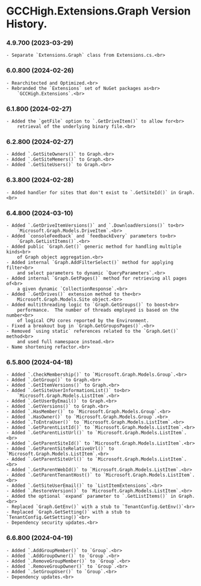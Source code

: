 ﻿# GCCHigh.Extensions.Graph Version History.

### **4.9.700 (2023-03-29)**<br>
	- Separate `Extensions.Graph` class from Extensions.cs.<br>

### **6.0.800 (2024-02-26)**<br>
	- Rearchitected and Optimized.<br>
	- Rebranded the `Extensions` set of NuGet packages as<br>
	    `GCCHigh.Extensions`.<br>

### **6.1.800 (2024-02-27)**<br>
	- Added the `getFile` option to `.GetDriveItem()` to allow for<br>
	    retrieval of the underlying binary file.<br>

### **6.2.800 (2024-02-27)**<br>
	- Added `.GetSiteOwners()` to Graph.<br>
	- Added `.GetSiteMemers()` to Graph.<br>
	- Added `.GetSiteUsers()` to Graph.<br>

### **6.3.800 (2024-02-28)**<br>
	- Added handler for sites that don't exist to `.GetSiteId()` in Graph.<br>

### **6.4.800 (2024-03-10)**<br>
	- Added `.GetDriveItemVersions()` and `.DownloadVersions()` to<br>
	    `Microsoft.Graph.Models.DriveItem`.<br>
	- Added `consoleFeedback` and `feedbackEvery` parameters to<br>
	    `Graph.GetListItems()`.<br>
	- Added public `Graph.Get()` generic method for handling multiple kinds<br>
	    of Graph object aggregation.<br>
	- Added internal `Graph.AddFilterSelect()` method for applying filter<br>
	    and select parameters to dynamic `QueryParameters`.<br>
	- Added internal `Graph.GetPages()` method for retrieving all pages of<br>
	    a given dynamic `CollectionResponse`.<br>
	- Added `.GetDrives()` extension method to the<br>
	    Microsoft.Graph.Models.Site object.<br>
	- Added multithreading logic to `Graph.GetGroups()` to boost<br>
	    performance.  The number of threads employed is based on the number<br>
		of logical CPU cores reported by the Environment.
	- Fixed a breakout bug in `Graph.GetGroupsPages()`.<br>
	- Removed `using static` references related to the `Graph.Get()` method<br>
	    and used full namespace instead.<br>
	- Name shortening refactor.<br>

### **6.5.800 (2024-04-18)**<br>
	- Added `.CheckMembership()` to `Microsoft.Graph.Models.Group`.<br>
	- Added `.GetGroup()` to Graph.<br>
	- Added `.GetItemVersions()` to Graph.<br>
	- Added `.GetSiteUserInformationList()` to<br>
		`Microsoft.Graph.Models.ListItem`.<br>
	- Added `.GetUserByEmail()` to Graph.<br>
	- Added `.GetVersions()` to Graph.<br>
	- Added `.HasMember()` to `Microsoft.Graph.Models.Group`.<br>
	- Added `.HasOwner()` to `Microsoft.Graph.Models.Group`.<br>
	- Added `.ToEntraUser()` to `Microsoft.Graph.Models.ListItem`.<br>
	- Added `.GetParentListId()` to `Microsoft.Graph.Models.ListItem`.<br>
	- Added `.GetParentListUrl()` to `Microsoft.Graph.Models.ListItem`.<br>
	- Added `.GetParentSiteId()` to `Microsoft.Graph.Models.ListItem`.<br>
	- Added `.GetParentSiteRelativeUrl()` to `Microsoft.Graph.Models.ListItem`.<br>
	- Added `.GetParentSiteUrl()` to `Microsoft.Graph.Models.ListItem`.<br>
	- Added `.GetParentWebId()` to `Microsoft.Graph.Models.ListItem`.<br>
	- Added `.GetParentTenantHost()` to `Microsoft.Graph.Models.ListItem`.<br>
	- Added `.GetSiteUserEmail()` to `ListItemExtensions`.<br>
	- Added `.RestoreVersion()` to `Microsoft.Graph.Models.ListItem`.<br>
	- Added the optional `expand` parameter to `.GetListItems()` in Graph.<br>
	- Replaced `Graph.GetEnv()` with a stub to `TenantConfig.GetEnv()`<br>
	- Replaced `Graph.GetSetting()` with a stub to `TenantConfig.GetSetting()`<br>
	- Dependency security updates.<br>

### **6.6.800 (2024-04-19)**<br>
	- Added `.AddGroupMember()` to `Group`.<br>
	- Added `.AddGroupOwner()` to `Group`.<br>
	- Added `.RemoveGroupMember()` to `Group`.<br>
	- Added `.RemoveGroupOwner()` to `Group`.<br>
	- Added `.SetGroupUser()` to `Group`.<br>
	- Dependency updates.<br>
